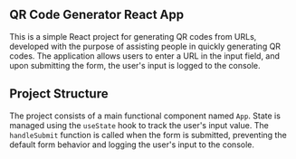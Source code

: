 ## QR Code Generator React App

This is a simple React project for generating QR codes from URLs, developed with the purpose of assisting people in quickly generating QR codes. The application allows users to enter a URL in the input field, and upon submitting the form, the user's input is logged to the console.

## Project Structure

The project consists of a main functional component named `App`. State is managed using the `useState` hook to track the user's input value. The `handleSubmit` function is called when the form is submitted, preventing the default form behavior and logging the user's input to the console.
